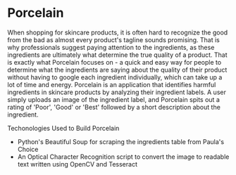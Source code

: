 # Porcelain 
When shopping for skincare products, it is often hard to recognize the good from the bad as almost every product's tagline sounds promising. That is why professionals suggest paying attention to the ingredients, as these ingredients are ultimately what determine the true quality of a product.
That is exactly what Porcelain focuses on - a quick and easy way for people to determine what the ingredients are saying about the quality of their product without having to google each ingredient individually, which can take up a lot of time and energy. 
Porcelain is an application that identifies harmful ingredients in skincare products by analyzing their ingredient labels. A user simply uploads an image of the ingredient label, and Porcelain spits out a rating of 'Poor', 'Good' or 'Best' followed by a short description about the ingredient. 

Techonologies Used to Build Porcelain
- Python's Beautiful Soup for scraping the ingredients table from Paula's Choice
- An Optical Character Recognition script to convert the image to readable text written using OpenCV and Tesseract 
